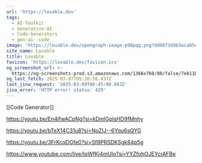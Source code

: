 ```yaml
---
url: 'https://lovable.dev'
tags:
  - AI-Toolkit
  - Generative-AI
  - Code-Generators
  - gen-ai--code
image: 'https://lovable.dev/opengraph-image-p98pqg.png?dd06f169b5eca05e'
site_name: Lovable
title: Lovable
favicon: 'https://lovable.dev/favicon.ico'
og_screenshot_url: >-
  https://og-screenshots-prod.s3.amazonaws.com/1366x768/80/false/7eb11b6a6b2250c47387756fe4f1fc7a36e0089f9378bd09f1e37120d39fa540.jpeg
og_last_fetch: 2025-03-07T05:20:56.437Z
last_jina_request: '2025-03-09T06:45:08.893Z'
jina_error: 'HTTP error! status: 429'
---
```

[[Code Generator]]


https://youtu.be/En4ifwACpNg?si=kDmlGplsHD9fMnhy


https://youtu.be/bTeX14C31u8?si=NoZIJ--6Yqu6sQYG

https://youtu.be/3FrKcqDGfe0?si=Sf8PRSDKSgk84p5g

https://www.youtube.com/live/IqWfKj4mUIo?si=YYZfohOJEYcrAFBe

